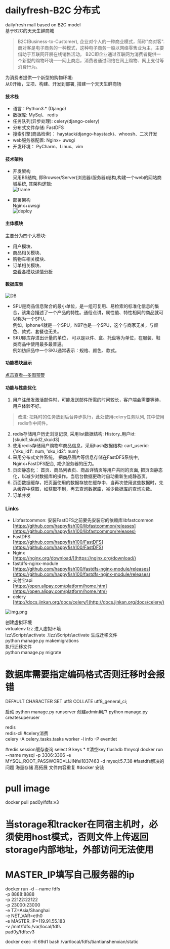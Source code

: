 # dailyfresh-B2C   分布式   
dailyfresh mall based on B2C model     
基于B2C的天天生鲜商城  
> B2C(Business-to-Customer), 企业对个人的一种商业模式，简称"商对客". 商对客是电子商务的一种模式，这种电子商务一般以网络零售业为主，主要借助于互联网开展在线销售活动。 B2C即企业通过互联网为消费者提供一个新型的购物环境——网上商店，消费者通过网络在网上购物、网上支付等消费行为。

为消费者提供一个新型的购物环境:   
从0开始，立项、构建、开发到部署, 搭建一个天天生鲜商场

#### 技术栈
- 语言：Python3.* (Django)   
- 数据库: MySql、 redis  
- 任务队列(异步处理): celery(django-celery)     
- 分布式文件存储: FastDFS   
- 搜索引擎(商品检索)：  haystack(django-haystack)、whoosh、二次开发    
- web服务器配置: Nginx+ uwsgi    
- 开发环境： PyCharm、Linux、vim   


#### 技术架构
* 开发架构    
采用BS结构, 即Browser/Server(浏览器/服务器)结构,构建一个web的网站商城系统, 其架构逻辑:   
![frame](Readme/framework.png)

* 部署架构     
Nginx+uwsgi     
![deploy](Readme/deploy.PNG)


####  主体模块  
主要分为四个大模块:    
* 用户模块、    
* 商品相关模块、    
* 购物车相关模块、   
* 订单相关模块、    
[查看各模块详情分析](Readme/Analysis.md)


####  数据库表
![DB](Readme/DBtables.png)
* SPU是商品信息聚合的最小单位，是一组可复用、易检索的标准化信息的集合，该集合描述了一个产品的特性。通俗点讲，属性值、特性相同的商品就可以称为一个SPU。     
例如，iphone4就是一个SPU，N97也是一个SPU，这个与商家无关，与颜色、款式、套餐也无关。
* SKU即库存进出计量的单位， 可以是以件、盒、托盘等为单位，在服装、鞋类商品中使用最多最普遍。   
例如纺织品中一个SKU通常表示：规格、颜色、款式。        
    
    
#### 功能模块展示      
[点击查看--多图预警](Readme/show.md)
    
   
#### 功能与性能优化
1. 用户注册发激活邮件时，可能发送邮件所需的时间较长，客户端会需要等待，用户体验不好。     
 >  改进: 把耗时的任务放到后台异步执行，此处使用celery任务队列, 其中使用redis作中间件。  
2. redis存储用户历史浏览记录, 采用list数据结构: History_用户id: [skuid1,skuid2,skuid3]
3. 使用redis存储用户购物车商品信息，采用hash数据结构: cart_userid: {'sku_id1': num, 'sku_id2': num}    
4. 采用分布式文件系统， 把商品图片等信息存储在FastDFS系统中, Nginx+FastDFS配合, 减少服务器的压力。         
5. 页面静态化： 首页、商品列表页、商品详情页等用户共同的页面, 把页面静态化，以减少对数据库的操作。当后台数据更改时自动重新生成静态页。  
6. 页面数据缓存，把页面使用的数据存放在缓存中，当再次使用这些数据时，先从缓存中获取，如获取不到，再去查询数据库，减少数据库的查询次数。  
7. 订单并发


### Links      
* Libfastcommon: 安装FastDFS之前要先安装它的依赖库libfastcommon    
[https://github.com/happyfish100/libfastcommon/releases](https://github.com/happyfish100/libfastcommon/releases)   
* FastDFS   
[https://github.com/happyfish100/FastDFS](https://github.com/happyfish100/FastDFS)
* Nginx    
[https://nginx.org/download/](https://nginx.org/download/)    
* fastdfs-nginx-module   
[https://github.com/happyfish100/fastdfs-nginx-module/releases](https://github.com/happyfish100/fastdfs-nginx-module/releases)   
* 支付宝api    
[https://open.alipay.com/platform/home.htm](https://open.alipay.com/platform/home.htm)    
* celery   
[http://docs.jinkan.org/docs/celery/](http://docs.jinkan.org/docs/celery/)   


![img.png](img.png)

创建虚拟环境  
virtualenv lzz 
进入虚拟环境  
lzz\Scripts\activate
.\lzz\Scripts\activate
生成迁移文件  
python manage.py makemigrations  
执行迁移文件  
python manage.py migrate 

# 数据库需要指定编码格式否则迁移时会报错
DEFAULT CHARACTER SET utf8 COLLATE utf8_general_ci;

启动
python manage.py runserver
创建admin用户
python manage.py createsuperuser

redis  
redis-cli
#celery消费  
celery -A celery_tasks.tasks worker -l info -P eventlet

#redis session缓存查询
select 9 
keys *
#清空key
flushdb
#mysql
docker run --name mysql -p 3306:3306 -e MYSQL_ROOT_PASSWORD=LIJINfei1837463 -d mysql:5.7.38
#fastdfs解决的问题
海量存储 高拓展 文件内容重复
#docker 安装
# pull image
docker pull pad0y/fdfs:v3
# 当storage和tracker在同宿主机时，必须使用host模式，否则文件上传返回storage内部地址，外部访问无法使用
# MASTER_IP填写自己服务器的ip
docker run -d --name fdfs\
    -p 8888:8888 \
    -p 22122:22122 \
    -p 23000:23000 \
    -e TZ=Asia/Shanghai \
    -e NET_VAR=eth0 \
    -e MASTER_IP=119.91.55.183\
    -v /mnt/fdfs:/var/local/fdfs \
    pad0y/fdfs:v3

docker exec -it 69d1 bash
/var/local/fdfs/tiantianshenxian/static
